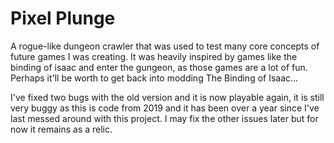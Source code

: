 # Pixel Plunge
A rogue-like dungeon crawler that was used to test many core concepts of future games I was creating.  It was heavily inspired by games like the binding of isaac and enter the gungeon, as those games are a lot of fun.  Perhaps it'll be worth to get back into modding The Binding of Isaac...

I've fixed two bugs with the old version and it is now playable again, it is still very buggy as this is code from 2019 and it has been over a year since I've last messed around with this project.  I may fix the other issues later but for now it remains as a relic.
 
 
 
